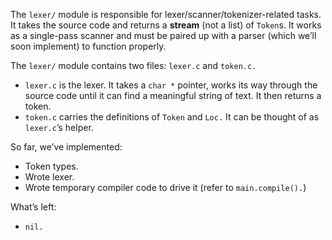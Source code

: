 The `lexer/` module is responsible for lexer/scanner/tokenizer-related tasks.  
It takes the source code and returns a **stream** (not a list) of `Token`s.  It 
works as a single-pass scanner and must be paired up with a parser (which 
we’ll soon implement) to function properly.

The `lexer/` module contains two files: `lexer.c` and `token.c.`
* `lexer.c` is the lexer.  It takes a `char *` pointer, works its way through 
the source code until it can find a meaningful string of text.  It then returns 
a token.
* `token.c` carries the definitions of `Token` and `Loc.`  It can be thought of 
as `lexer.c`’s helper.

So far, we’ve implemented:

* Token types.
* Wrote lexer.
* Wrote temporary compiler code to drive it (refer to `main.compile().`)

What’s left:
* `nil.`
